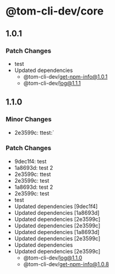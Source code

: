 # @tom-cli-dev/core

## 1.0.1

### Patch Changes

- test
- Updated dependencies
  - @tom-cli-dev/get-npm-info@1.0.1
  - @tom-cli-dev/log@1.1.1

## 1.1.0

### Minor Changes

- 2e3599c: ttest:`

### Patch Changes

- 9dec1f4: test
- 1a8693d: test 2
- 2e3599c: ttest
- 2e3599c: test
- 1a8693d: test 2
- 2e3599c: test
- test
- Updated dependencies [9dec1f4]
- Updated dependencies [1a8693d]
- Updated dependencies [2e3599c]
- Updated dependencies [2e3599c]
- Updated dependencies [1a8693d]
- Updated dependencies [2e3599c]
- Updated dependencies
- Updated dependencies [2e3599c]
  - @tom-cli-dev/log@1.1.0
  - @tom-cli-dev/get-npm-info@1.0.8
